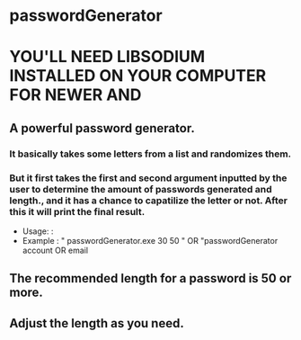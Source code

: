 # passwordGenerator

# YOU'LL NEED LIBSODIUM INSTALLED ON YOUR COMPUTER FOR NEWER AND 


## A powerful password generator.
### It basically takes some letters from a list and randomizes them. 
### But it first takes the first and second argument inputted by the user to determine the amount of passwords generated and length., and it has a chance to capatilize the letter or not. After this it will print the final result.

* Usage: : <numPasswords> <passwordLength>
* Example : " passwordGenerator.exe 30 50 " OR "passwordGenerator account OR email

## The recommended length for a password is 50 or more.
## Adjust the length as you need.

